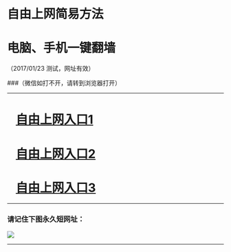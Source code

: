 # 自由上网简易方法

# 电脑、手机一键翻墙

（2017/01/23 测试，网址有效）

###（微信如打不开，请转到浏览器打开）

***


# &nbsp;&nbsp; <a href="http://fqtz-1627.fq1001.com/?uid=1 " target="_blank">自由上网入口1</a>
# &nbsp;&nbsp; <a href="http://fqtz-1628.fq1001.com/?uid=2 " target="_blank">自由上网入口2</a>
# &nbsp;&nbsp; <a href="https://github.com/ogate/ogate/blob/master/README.md?0123" target="_blank">自由上网入口3</a>
***

### 请记住下图永久短网址：

<img src="https://camo.githubusercontent.com/df93130ac57183af22f52e4d0f5607f3e3c6cdb2/687474703a2f2f66712d313030312e6671313030332e696e666f2f7069632f796a66712d32303137303131396f6b2e706e67" /> 


***


